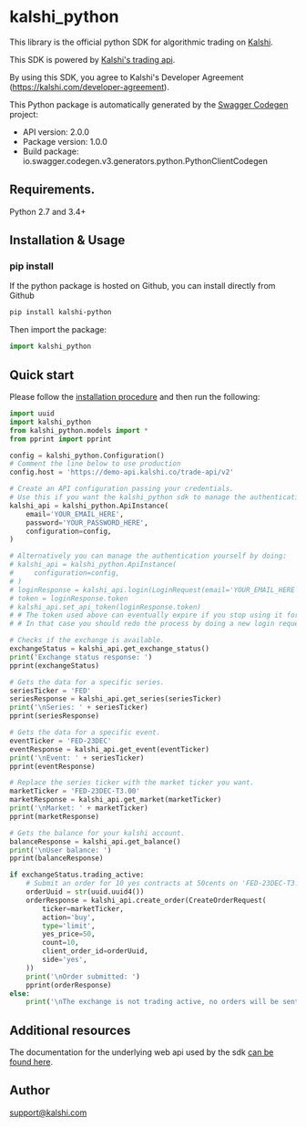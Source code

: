 # kalshi_python

 This library is the official python SDK for algorithmic trading on [Kalshi](https://kalshi.com). 
    
This SDK is powered by [Kalshi's trading api](https://trading-api.readme.io). 

By using this SDK, you agree to Kalshi's Developer Agreement (https://kalshi.com/developer-agreement).

This Python package is automatically generated by the [Swagger Codegen](https://github.com/swagger-api/swagger-codegen) project:

- API version: 2.0.0
- Package version: 1.0.0
- Build package: io.swagger.codegen.v3.generators.python.PythonClientCodegen

## Requirements.

Python 2.7 and 3.4+

## Installation & Usage

### pip install

If the python package is hosted on Github, you can install directly from Github

```sh
pip install kalshi-python
```

Then import the package:
```python
import kalshi_python 
```

## Quick start

Please follow the [installation procedure](#installation--usage) and then run the following:

```python
import uuid
import kalshi_python
from kalshi_python.models import *
from pprint import pprint

config = kalshi_python.Configuration()
# Comment the line below to use production
config.host = 'https://demo-api.kalshi.co/trade-api/v2'

# Create an API configuration passing your credentials.
# Use this if you want the kalshi_python sdk to manage the authentication for you.
kalshi_api = kalshi_python.ApiInstance(
    email='YOUR_EMAIL_HERE',
    password='YOUR_PASSWORD_HERE',
    configuration=config,
)

# Alternatively you can manage the authentication yourself by doing:
# kalshi_api = kalshi_python.ApiInstance(
#     configuration=config,
# )
# loginResponse = kalshi_api.login(LoginRequest(email='YOUR_EMAIL_HERE', password='YOUR_PASSWORD_HERE'))
# token = loginResponse.token
# kalshi_api.set_api_token(loginResponse.token)
# # The token used above can eventually expire if you stop using it for more than 30 minutes.
# # In that case you should redo the process by doing a new login request and setting the api token again in the same way.

# Checks if the exchange is available.
exchangeStatus = kalshi_api.get_exchange_status()
print('Exchange status response: ')
pprint(exchangeStatus)

# Gets the data for a specific series.
seriesTicker = 'FED'
seriesResponse = kalshi_api.get_series(seriesTicker)
print('\nSeries: ' + seriesTicker)
pprint(seriesResponse)

# Gets the data for a specific event.
eventTicker = 'FED-23DEC'
eventResponse = kalshi_api.get_event(eventTicker)
print('\nEvent: ' + seriesTicker)
pprint(eventResponse)

# Replace the series ticker with the market ticker you want.
marketTicker = 'FED-23DEC-T3.00'
marketResponse = kalshi_api.get_market(marketTicker)
print('\nMarket: ' + marketTicker)
pprint(marketResponse)

# Gets the balance for your kalshi account.
balanceResponse = kalshi_api.get_balance()
print('\nUser balance: ')
pprint(balanceResponse)

if exchangeStatus.trading_active:
    # Submit an order for 10 yes contracts at 50cents on 'FED-23DEC-T3.00'.
    orderUuid = str(uuid.uuid4())
    orderResponse = kalshi_api.create_order(CreateOrderRequest(
        ticker=marketTicker,
        action='buy',
        type='limit',
        yes_price=50,
        count=10,
        client_order_id=orderUuid,
        side='yes',
    ))
    print('\nOrder submitted: ')
    pprint(orderResponse)
else:
    print('\nThe exchange is not trading active, no orders will be sent right now.')
```


## Additional resources

The documentation for the underlying web api used by the sdk [can be found here](https://trading-api.readme.io). 


## Author

support@kalshi.com

